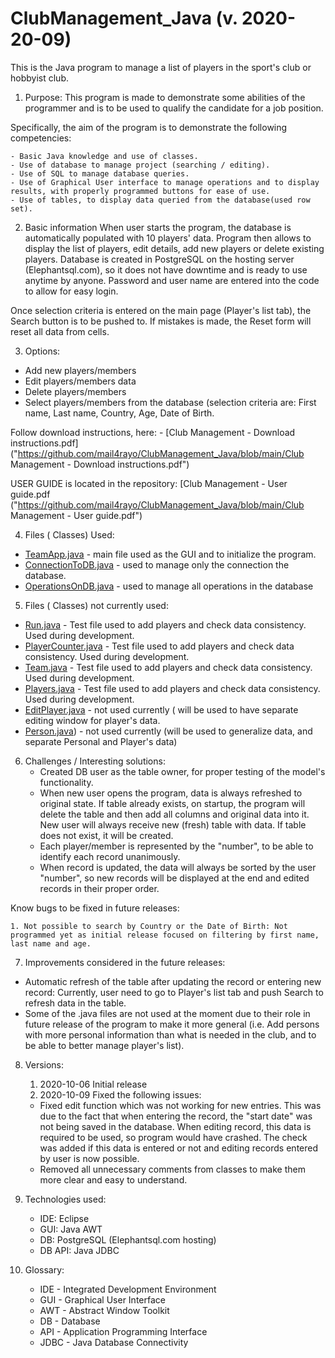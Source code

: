 # ClubManagement_Java (v. 2020-20-09)

This is the Java program to manage a list of players in the sport's club or hobbyist club.

1. Purpose: 
This program is made to demonstrate some abilities of the programmer and is to be used to qualify the candidate for a job position. 

Specifically, the aim of the program is to demonstrate the following competencies:
	
	- Basic Java knowledge and use of classes.
	- Use of database to manage project (searching / editing).
	- Use of SQL to manage database queries.
	- Use of Graphical User interface to manage operations and to display results, with properly programmed buttons for ease of use.
	- Use of tables, to display data queried from the database(used row set).

2. Basic information
When user starts the program, the database is automatically populated with 10 players' data. Program then allows to display the list of players, edit details, add new players or delete existing players. Database is created in PostgreSQL on the hosting server (Elephantsql.com), so it does not have downtime and is ready to use anytime by anyone. Password and user name are entered into the code to allow for easy login. 

Once selection criteria is entered on the main page (Player's list tab), the Search button is to be pushed to. If mistakes is made, the Reset form will reset all data from cells.

3. Options:
- Add new players/members
- Edit players/members data
- Delete players/members
- Select players/members from the database (selection criteria are: First name, Last name, Country, Age, Date of Birth.

Follow download instructions, here:  - [Club Management - Download instructions.pdf]("https://github.com/mail4rayo/ClubManagement_Java/blob/main/Club Management - Download instructions.pdf")

USER GUIDE is located in the repository: [Club Management - User guide.pdf ("https://github.com/mail4rayo/ClubManagement_Java/blob/main/Club Management - User guide.pdf")

4. Files ( Classes) Used:
- [TeamApp.java]("https://github.com/mail4rayo/ClubManagement_Java/blob/main/ClubManagement/src/TeamApp.java") - main file used as the GUI and to initialize the program.
- [ConnectionToDB.java]("https://github.com/mail4rayo/ClubManagement_Java/blob/main/ClubManagement/src/ConnectionToDB.java") - used to manage only the connection the database.
- [OperationsOnDB.java]("https://github.com/mail4rayo/ClubManagement_Java/blob/main/ClubManagement/src/OperationsOnDB.java") - used to manage all operations in the database

5. Files ( Classes) not currently used:
- [Run.java]("https://github.com/mail4rayo/ClubManagement_Java/blob/main/ClubManagement/src/Run.java") - Test file used to add players and check data consistency. Used during development.
- [PlayerCounter.java]("https://github.com/mail4rayo/ClubManagement_Java/blob/main/ClubManagement/src/PlayerCounter.java") -  Test file used to add players and check data consistency. Used during development.
- [Team.java]("https://github.com/mail4rayo/ClubManagement_Java/blob/main/ClubManagement/src/Team.java") -  Test file used to add players and check data consistency. Used during development.
- [Players.java]("https://github.com/mail4rayo/ClubManagement_Java/blob/main/ClubManagement/src/Players.java") -  Test file used to add players and check data consistency. Used during development.
- [EditPlayer.java]("https://github.com/mail4rayo/ClubManagement_Java/blob/main/ClubManagement/src/EditPlayer.java") - not used currently ( will be used to have separate editing window for player's data.
- [Person.java]("https://github.com/mail4rayo/ClubManagement_Java/blob/main/ClubManagement/src/Person.java")) - not used currently (will be used to generalize data, and separate Personal and Player's data)

6. Challenges / Interesting solutions:
	- Created DB user as the  table owner, for proper testing of the model's functionality.
	-  When new user opens the program, data is always refreshed to original state. If table already exists,  on startup, the program will delete the table and then add all columns and original data into it. New user will always receive new (fresh) table with data. If table does not exist, it will be created.
	- Each player/member is represented by the "number", to be able to identify each record unanimously.
	- When record is updated, the data will always be sorted by the user "number", so new records will be displayed at the end and edited records in their proper order.


Know bugs to be fixed in future releases:

	1. Not possible to search by Country or the Date of Birth: Not programmed yet as initial release focused on filtering by first name, last name and age.

7. Improvements considered in the future releases:
- Automatic refresh of the table after updating the record or entering new record: Currently, user need to go to Player's list tab and push Search to refresh data in the table.
- Some of the .java files are not used at the moment due to their role in future release of the program to make it more general (i.e. Add persons with more personal information than what is needed in the club, and to be able to better manage player's list).

8. Versions:
	1. 2020-10-06 Initial release
	2. 2020-10-09 Fixed the following issues: 
	- Fixed edit function which was not working for new entries. This was due to the fact that when entering the record, the "start date" was not being saved in the database. When editing record, this data is required to be used, so program would have crashed. The check was added if this data is entered or not and editing records entered by user is now possible.
	-  Removed all unnecessary comments from classes to make them more clear and easy to understand.


9. Technologies used:
	- IDE: Eclipse
	- GUI: Java AWT 
	- DB: PostgreSQL (Elephantsql.com hosting)
	- DB API: Java JDBC

10. Glossary:
	- IDE - Integrated Development Environment
	- GUI - Graphical User Interface
	- AWT - Abstract Window Toolkit
	- DB - Database
	- API - Application Programming Interface 
	- JDBC - Java Database Connectivity